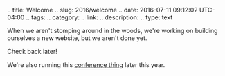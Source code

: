 .. title: Welcome
.. slug: 2016/welcome
.. date: 2016-07-11 09:12:02 UTC-04:00
.. tags:
.. category:
.. link:
.. description:
.. type: text

When we aren't stomping around in the woods, we're working on building ourselves a new website, but we aren't done yet.

Check back later!

We're also running this [conference thing](/2017-masar-conference/) later this year.